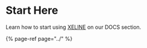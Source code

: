 # Start Here

Learn how to start using [XELINE](https://docs.elastic.pw/tutorials/xeline_wallet) on our DOCS section.

{% page-ref page="../" %}

